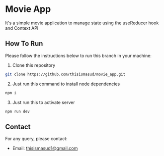 # Movie App

It's a simple movie application to manage state using the useReducer hook and Context API

## How To Run

Please follow the instructions below to run this branch in your machine:

1. Clone this repository

```bash
git clone https://github.com/thisismasud/movie_app.git
```

2. Just run this command to install node dependencies

```bash
npm i
```

3. Just run this to activate server

```bash
npm run dev
```

## Contact

For any query, please contact:

- Email: thisismasud1@gmail.com
